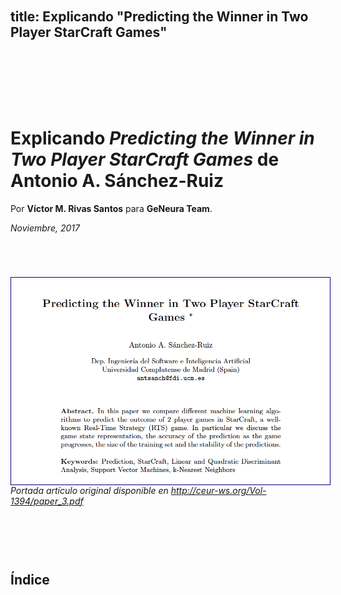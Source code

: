 title: Explicando "Predicting the Winner in Two Player StarCraft Games"
-----
# Explicando _Predicting the Winner in Two Player StarCraft Games_ de Antonio A. Sánchez-Ruiz
Por **Víctor M. Rivas Santos** para **GeNeura Team**.

_Noviembre, 2017_


![Portada artículo original](images/portada-articulo-original.png)
*Portada artículo original disponible en http://ceur-ws.org/Vol-1394/paper_3.pdf*

## Índice



<!--
..........................................................................................................................................................
..........................................................................................................................................................
..........................................................................................................................................................
..........................................................................................................................................................
-->

<!--

Estilos

-->

<style>
@media screen {
  .markdown-body h1
  , .markdown-body h2
  , .markdown-body h3
  , .markdown-body img
  , h1, h2, h3, img {
    margin-top: 5em;
  }
}

nav {
  display: none;
}
.markdown-body h3
, h3 {
  padding-top: 2em;
  border-top: 1px solid black;
}

h3.ejercicio
, h3.ejercicio+* {
  border-left: solid 1px green;
  background-color: rgba( 0,127,0, 0.1);
  padding-right: 0.2em;
  padding-bottom: 1em;
}

h3.ejercicio {
  margin-bottom: 0em;
  padding-left: .5em;
  padding-bottom: .5em;
  padding-top: 0.2em;
  border-top-width: 0px;
}

h3.error
, h3.error+* {
  border-left: solid 1px red;
  background-color: rgba( 127,0, 0, 0.1);
  padding-right: 0.2em;
}

h3.error {
  color: red;
  margin-bottom: 0em;
  padding-left: .5em;
  padding-bottom: .5em;
  border-top-width: 0px;
  padding-top: 0.2em;

}

.markdown-body img
, img {
  border: 1px solid rgb(0,0,127);
  padding: 0.2em;
  text-align: center;
}

.destacar {
  font-size: bold;
  color: rgb( 0, 0, 127);
}

img {
  text-align: left;
  display: block;
}
.nav-list{
  width: 20em;
  position: relative;
}
li.sidebar-header-1,
li.sidebar-header-1 a,
li.sidebar-header-2,
li.sidebar-header-2 a,
li.sidebar-header-3,
li.sidebar-header-3 a {
  width: 20em;
  height: 1.5em;
  font-size: 7pt;
}
</style>


<!--

Funciones en JavaScript

-->
<script>
//Tratamiento de imágenes
// 1. Añado evento onclick
// 2. Redimensiono al 90% de la página
var imgs=document.getElementsByTagName( "img" );
for( var i=0; i<imgs.length; ++i ) {
  var im=imgs[i];
  im.onclick=function() { location=this.src; }
  im.title=imgs[i].alt+ " (Click para aumentar)";
  im.style="width: 50%; height: 50%; "
}

// generación del indice
var msj="";
var h2=document.getElementsByTagName("h2");
for( var i=2; i<h2.length; ++i ) {
  msj+="<p><a href='#"+h2[i].id+"'>"+h2[i].innerText+"</a></p>\n"
}

var e=document.createElement( "div" );
e.style="margin-left: 3em;"
e.innerHTML=msj;
var i=document.getElementById("1.-introducción")
i.parentNode.insertBefore(e,i );
</script>
